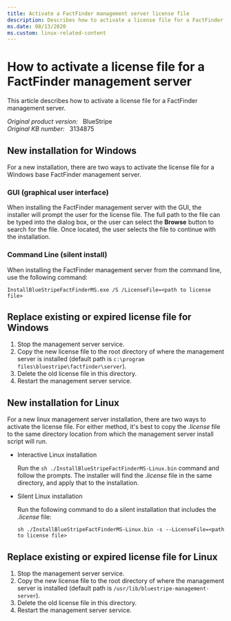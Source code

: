 ```yaml
---
title: Activate a FactFinder management server license file
description: Describes how to activate a license file for a FactFinder management server.
ms.date: 08/13/2020
ms.custom: linux-related-content
---
```

# How to activate a license file for a FactFinder management server

This article describes how to activate a license file for a FactFinder management server.

_Original product version:_ &nbsp; BlueStripe  
_Original KB number:_ &nbsp; 3134875

## New installation for Windows

For a new installation, there are two ways to activate the license file for a Windows base FactFinder management server.

### GUI (graphical user interface)

When installing the FactFinder management server with the GUI, the installer will prompt the user for the license file. The full path to the file can be typed into the dialog box, or the user can select the **Browse** button to search for the file. Once located, the user selects the file to continue with the installation.

### Command Line (silent install)

When installing the FactFinder management server from the command line, use the following command:

```console
InstallBlueStripeFactFinderMS.exe /S /LicenseFile=<path to license file>
```

## Replace existing or expired license file for Windows

1. Stop the management server service.
2. Copy the new license file to the root directory of where the management server is installed (default path is `c:\program files\bluestripe\factfinder\server`).
3. Delete the old license file in this directory.
4. Restart the management server service.

## New installation for Linux

For a new linux management server installation, there are two ways to activate the license file. For either method, it's best to copy the *.license* file to the same directory location from which the management server install script will run.

- Interactive Linux installation

    Run the `sh ./InstallBlueStripeFactFinderMS-Linux.bin` command and follow the prompts. The installer will find the *.license* file in the same directory, and apply that to the installation.

- Silent Linux installation

    Run the following command to do a silent installation that includes the *.license* file:

    ```console
    sh ./InstallBlueStripeFactFinderMS-Linux.bin -s --LicenseFile=<path to license file>
    ```

## Replace existing or expired license file for Linux

1. Stop the management server service.
2. Copy the new license file to the root directory of where the management server is installed (default path is `/usr/lib/bluestripe-management-server`).
3. Delete the old license file in this directory.
4. Restart the management server service.
